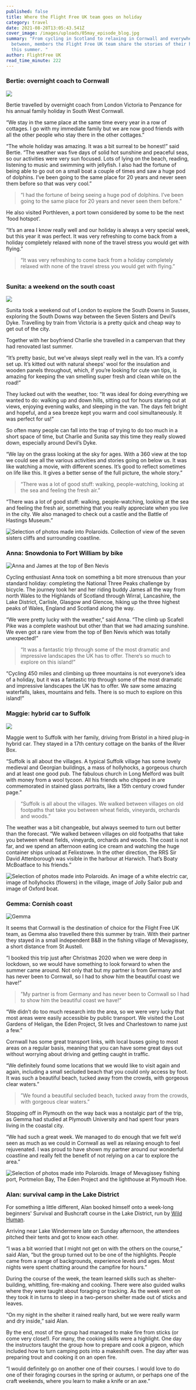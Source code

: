 ```yaml
---
published: false
title: Where the Flight Free UK team goes on holiday
category: travel
date: 2021-08-28T13:05:43.541Z
cover_image: /images/uploads/05may_episode_blog.jpg
summary: "From cycling in Scotland to relaxing in Cornwall and everywhere in
  between, members the Flight Free UK team share the stories of their holidays
  this summer. "
author: FlightFree UK
read_time_minute: 222
---
```

### Bertie: overnight coach to Cornwall

![]( "Bertie")

Bertie travelled by overnight coach from London Victoria to Penzance for his annual family holiday in South West Cornwall. 

“We stay in the same place at the same time every year in a row of cottages. I go with my immediate family but we are now good friends with all the other people who stay there in the other cottages.”

“The whole holiday was amazing. It was a bit surreal to be honest!” said Bertie. “The weather was five days of solid hot sunshine and peaceful seas, so our activities were very sun focused. Lots of lying on the beach, reading, listening to music and swimming with jellyfish. I also had the fortune of being able to go out on a small boat a couple of times and saw a huge pod of dolphins. I’ve been going to the same place for 20 years and never seen them before so that was very cool.”

> “I had the fortune of being seeing a huge pod of dolphins. I’ve been going to the same place for 20 years and never seen them before.”

He also visited Porthleven, a port town considered by some to be the next ‘food hotspot’.

“It’s an area I know really well and our holiday is always a very special week, but this year it was perfect. It was very refreshing to come back from a holiday completely relaxed with none of the travel stress you would get with flying.”

> “It was very refreshing to come back from a holiday completely relaxed with none of the travel stress you would get with flying.”

![]()

### Sunita: a weekend on the south coast

![](/images/uploads/sunita-sussex.jpeg)

Sunita took a weekend out of London to explore the South Downs in Sussex, exploring the South Downs way between the Seven Sisters and Devil’s Dyke. Travelling by train from Victoria is a pretty quick and cheap way to get out of the city.

Together with her boyfriend Charlie she travelled in a campervan that they had renovated last summer.

“It’s pretty basic, but we’ve always slept really well in the van. It’s a comfy set up. It’s kitted out with natural sheeps' wool for the insulation and wooden panels throughout, which, if you’re looking for cute van tips, is amazing for keeping the van smelling super fresh and clean while on the road!”

They lucked out with the weather, too: “It was ideal for doing everything we wanted to do: walking up and down hills, sitting out for hours staring out at views, enjoying evening walks, and sleeping in the van. The days felt bright and hopeful, and a sea breeze kept you warm and cool simultaneously. It was perfect for us!”

So often many people can fall into the trap of trying to do too much in a short space of time, but Charlie and Sunita say this time they really slowed down, especially around Devil’s Dyke.

“We lay on the grass looking at the sky for ages. With a 360 view at the top we could see all the various activities and stories going on below us. It was like watching a movie, with different scenes. It’s good to reflect sometimes on life like this. It gives a better sense of the full picture, the whole story.”

> “There was a lot of good stuff: walking, people-watching, looking at the sea and feeling the fresh air.”

“There was a lot of good stuff: walking, people-watching, looking at the sea and feeling the fresh air, something that you really appreciate when you live in the city. We also managed to check out a castle and the Battle of Hastings Museum.”

![Selection of photos made into Polaroids. Collection of view of the seven sisters cliffs and surrounding coastline. ](/images/uploads/sunita-sussex-polaroid.jpg)

### Anna: Snowdonia to Fort William by bike

![](/images/uploads/anna-james.jpeg "Anna and James at the top of Ben Nevis")

Cycling enthusiast Anna took on something a bit more strenuous than your standard holiday: completing the National Three Peaks challenge by bicycle. The journey took her and her riding buddy James all the way from north Wales to the Highlands of Scotland through Wirral, Lancashire, the Lake District, Carlisle, Glasgow and Glencoe, hiking up the three highest peaks of Wales, England and Scotland along the way.

“We were pretty lucky with the weather,” said Anna. “The climb up Scafell Pike was a complete washout but other than that we had amazing sunshine. We even got a rare view from the top of Ben Nevis which was totally unexpected!”

> “It was a fantastic trip through some of the most dramatic and impressive landscapes the UK has to offer. There‘s so much to explore on this island!”

“Cycling 450 miles and climbing up three mountains is not everyone’s idea of a holiday, but it was a fantastic trip through some of the most dramatic and impressive landscapes the UK has to offer. We saw some amazing waterfalls, lakes, mountains and fells. There is so much to explore on this island!”

### Maggie: hybrid car to Suffolk

![](/images/uploads/maggie-river-box.jpg)

Maggie went to Suffolk with her family, driving from Bristol in a hired plug-in hybrid car. They stayed in a 17th century cottage on the banks of the River Box.

“Suffolk is all about the villages. A typical Suffolk village has some lovely medieval and Georgian buildings, a mass of hollyhocks, a gorgeous church and at least one good pub. The fabulous church in Long Melford was built with money from a wool tycoon. All his friends who chipped in are commemorated in stained glass portraits, like a 15th century crowd funder page.”

> “Suffolk is all about the villages. We walked between villages on old footpaths that take you between wheat fields, vineyards, orchards and woods.”

The weather was a bit changeable, but always seemed to turn out better than the forecast. “We walked between villages on old footpaths that take you between wheat fields, vineyards, orchards and woods. The coast is not far, and we spend an afternoon eating ice cream and watching the huge container ships unload at Felixstowe. In the other direction, the RRS Sir David Attenborough was visible in the harbour at Harwich. That’s Boaty McBoatface to his friends.”

![Selection of photos made into Polaroids. An image of a white electric car, image of hollyhocks (flowers) in the village, image of Jolly Sailor pub and image of Oxford boat. ](/images/uploads/maggie-suffolk-polaroid.jpg)

### Gemma: Cornish coast

![](/images/uploads/gemma-cornwall.jpeg "Gemma")

It seems that Cornwall is the destination of choice for the Flight Free UK team, as Gemma also travelled there this summer by train. With their partner they stayed in a small independent B&B in the fishing village of Mevagissey, a short distance from St Austell.

“I booked this trip just after Christmas 2020 when we were deep in lockdown, so we would have something to look forward to when the summer came around. Not only that but my partner is from Germany and has never been to Cornwall, so I had to show him the beautiful coast we have!”

> ”My partner is from Germany and has never been to Cornwall so I had to show him the beautiful coast we have!”

“We didn’t do too much research into the area, so we were very lucky that most areas were easily accessible by public transport. We visited the Lost Gardens of Heligan, the Eden Project, St Ives and Charlestown to name just a few.”

Cornwall has some great transport links, with local buses going to most areas on a regular basis, meaning that you can have some great days out without worrying about driving and getting caught in traffic.

“We definitely found some locations that we would like to visit again and again, including a small secluded beach that you could only access by foot. It was such a beautiful beach, tucked away from the crowds, with gorgeous clear waters.”

> ”We found a beautiful secluded beach, tucked away from the crowds, with gorgeous clear waters.”

Stopping off in Plymouth on the way back was a nostalgic part of the trip, as Gemma had studied at Plymouth University and had spent four years living in the coastal city.

“We had such a great week. We managed to do enough that we felt we’d seen as much as we could in Cornwall as well as relaxing enough to feel rejuvenated. I was proud to have shown my partner around our wonderful coastline and really felt the benefit of not relying on a car to explore the area.”

![Selection of photos made into Polaroids. Image of Mevagissey fishing port, Portmelon Bay, The Eden Project and the lighthouse at Plymouth Hoe.](/images/uploads/gemma-cornwall-polaroid.jpg)

### Alan: survival camp in the Lake District 

For something a little different, Alan booked himself onto a week-long beginners' Survival and Bushcraft course in the Lake District, run by [Wild Human](https://www.wildhuman.com/).

Arriving near Lake Windermere late on Sunday afternoon, the attendees pitched their tents and got to know each other.

“I was a bit worried that I might not get on with the others on the course,” said Alan, “but the group turned out to be one of the highlights. People came from a range of backgrounds, experience levels and ages. Most nights were spent chatting around the campfire for hours.”

During the course of the week, the team learned skills such as shelter-building, whittling, fire-making and cooking. There were also guided walks where they were taught about foraging or tracking. As the week went on they took it in turns to sleep in a two-person shelter made out of sticks and leaves.

“On my night in the shelter it rained really hard, but we were really warm and dry inside,” said Alan.

By the end, most of the group had managed to make fire from sticks (or come very close!). For many, the cooking skills were a highlight. One day the instructors taught the group how to prepare and cook a pigeon, which included how to turn camping pots into a makeshift oven. The day after was preparing trout and cooking it on an open fire.

“I would definitely go on another one of their courses. I would love to do one of their foraging courses in the spring or autumn, or perhaps one of the craft weekends, where you learn to make a knife or an axe.”
